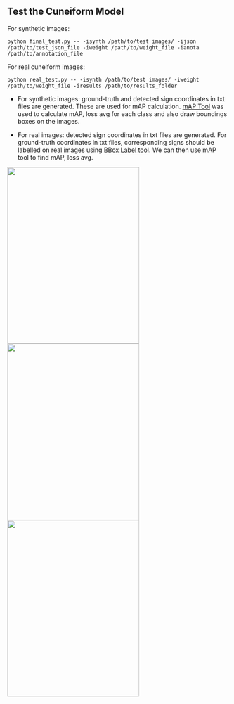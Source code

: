 ## Test the Cuneiform Model

For synthetic images:
```
python final_test.py -- -isynth /path/to/test images/ -ijson /path/to/test_json_file -iweight /path/to/weight_file -ianota /path/to/annotation_file 
```
For real cuneiform images:
```
python real_test.py -- -isynth /path/to/test images/ -iweight /path/to/weight_file -iresults /path/to/results_folder 
```
* For synthetic images: ground-truth and detected sign coordinates in txt files are generated. These are used for mAP calculation.
  [mAP Tool](https://github.com/Cartucho/mAP) was used to calculate mAP, loss avg for each class and also draw boundings boxes on the images.

* For real images: detected sign coordinates in txt files are generated. For ground-truth coordinates in txt files, corresponding signs should be
  labelled on real images using [BBox Label tool](https://github.com/puzzledqs/BBox-Label-Tool). We can then use mAP tool to find mAP, loss avg.
  
<img src="https://i.imgur.com/GUxi8eY.jpg" width="300" height="401.5"> <img src="https://i.imgur.com/hwTFYrb.jpg" width="300" height="401.5"> <img src="https://i.imgur.com/FY7pKtj.jpg" width="300" height="401.5">
